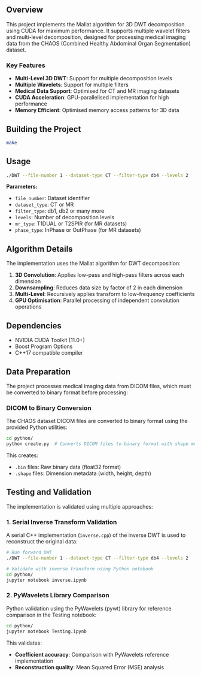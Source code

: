 ## Overview

This project implements the Mallat algorithm for 3D DWT decomposition using CUDA for maximum performance. It supports multiple wavelet filters and multi-level decomposition, designed for processing medical imaging data from the CHAOS (Combined Healthy Abdominal Organ Segmentation) dataset.

### Key Features

- **Multi-Level 3D DWT**: Support for multiple decomposition levels
- **Multiple Wavelets**: Support for multiple filters
- **Medical Data Support**: Optimised for CT and MR imaging datasets
- **CUDA Acceleration**: GPU-parallelised implementation for high performance
- **Memory Efficient**: Optimised memory access patterns for 3D data

## Building the Project

```bash
make
```

## Usage

```bash
./DWT --file-number 1 --dataset-type CT --filter-type db4 --levels 2
```

**Parameters:**
- `file_number`: Dataset identifier 
- `dataset_type`: CT or MR
- `filter_type`: db1, db2 or many more
- `levels`: Number of decomposition levels 
- `mr_type`: T1DUAL or T2SPIR (for MR datasets)
- `phase_type`: InPhase or OutPhase (for MR datasets)

## Algorithm Details

The implementation uses the Mallat algorithm for DWT decomposition:

1. **3D Convolution**: Applies low-pass and high-pass filters across each dimension
2. **Downsampling**: Reduces data size by factor of 2 in each dimension
3. **Multi-Level**: Recursively applies transform to low-frequency coefficients
4. **GPU Optimisation**: Parallel processing of independent convolution operations

## Dependencies

- NVIDIA CUDA Toolkit (11.0+)
- Boost Program Options
- C++17 compatible compiler

## Data Preparation

The project processes medical imaging data from DICOM files, which must be converted to binary format before processing:

### DICOM to Binary Conversion
The CHAOS dataset DICOM files are converted to binary format using the provided Python utilities:

```bash
cd python/
python create.py  # Converts DICOM files to binary format with shape metadata
```

This creates:
- `.bin` files: Raw binary data (float32 format)
- `.shape` files: Dimension metadata (width, height, depth)


## Testing and Validation

The implementation is validated using multiple approaches:

### 1. Serial Inverse Transform Validation
A serial C++ implementation (`inverse.cpp`) of the inverse DWT is used to reconstruct the original data:

```bash
# Run forward DWT
./DWT --file-number 1 --dataset-type CT --filter-type db4 --levels 2

# Validate with inverse transform using Python notebook
cd python/
jupyter notebook inverse.ipynb
```

### 2. PyWavelets Library Comparison
Python validation using the PyWavelets (pywt) library for reference comparison in the Testing notebook:

```bash
cd python/
jupyter notebook Testing.ipynb
```

This validates:
- **Coefficient accuracy**: Comparison with PyWavelets reference implementation
- **Reconstruction quality**: Mean Squared Error (MSE) analysis

